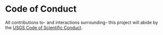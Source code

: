 # Code of Conduct

All contributions to- and interactions surrounding- this project will abide by the [USGS Code of Scientific Conduct].

<!-- Embedded References -->

[R]: https://www.r-project.org/
[USGS Code of Scientific Conduct]: https://www.usgs.gov/office-of-science-quality-and-integrity/fundamental-science-practices
